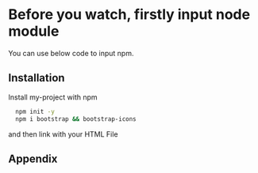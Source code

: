 
# Before you watch, firstly input node module

You can use below code to input npm. 



## Installation

Install my-project with npm

```bash
  npm init -y
  npm i bootstrap && bootstrap-icons
```

and then link with your HTML File

 

    
## Appendix

  <link rel="stylesheet" href="../node_modules/bootstrap/dist/css/bootstrap.min.css">
  <link rel="stylesheet" href="../node_modules/animate.css/animate.min.css">

